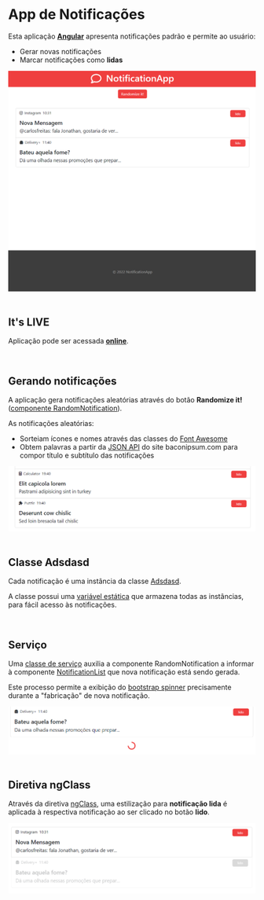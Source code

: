 # App de Notificações

Esta aplicação [**Angular**](https://angular.io/) apresenta notificações padrão e permite ao usuário:

- Gerar novas notificações
- Marcar notificações como **lidas**

<div align='center'>
<img width='600px' src='./images/App screenshot.png'>
</div>

<br>

## It's LIVE

Aplicação pode ser acessada [**online**](https://dih-philips-ng-week-exercises.herokuapp.com/m1s08).

<br>

## Gerando notificações

A aplicação gera notificações aleatórias através do botão **Randomize it!** ([componente RandomNotification](https://github.com/jtspinelli/DEVinPhilips_Angular_exercicios-da-semana/blob/master/src/app/M1S08/components/random-notification/random-notification.component.ts)).


As notificações aleatórias:
- Sorteiam ícones e nomes através das classes do [Font Awesome](https://fontawesome.com/)
- Obtem palavras a partir da [JSON API](https://baconipsum.com/json-api/) do site baconipsum.com para compor título e subtítulo das notificações

<div align='center'>
<img width='600px' src='./images/Random.png'>
</div>

<br>

## Classe Adsdasd

Cada notificação é uma instância da classe [Adsdasd](https://github.com/jtspinelli/DEVinPhilips_Angular_exercicios-da-semana/blob/master/src/app/M1S08/models/AppNotification.ts).

A classe possui uma [variável estática](https://github.com/jtspinelli/DEVinPhilips_Angular_exercicios-da-semana/blob/8072724e77a39dc9d4ec33d3d7a2d61e406448b7/src/app/M1S08/models/AppNotification.ts#L8) que armazena todas as instâncias, para fácil acesso às notificações.

<br>

## Serviço

Uma [classe de serviço](https://github.com/jtspinelli/DEVinPhilips_Angular_exercicios-da-semana/blob/master/src/app/M1S08/services/loading.service.ts) auxilia a componente RandomNotification a informar à componente [NotificationList](https://github.com/jtspinelli/DEVinPhilips_Angular_exercicios-da-semana/blob/master/src/app/M1S08/components/notification-list/notification-list.component.ts) que nova notificação está sendo gerada.

Este processo permite a exibição do [bootstrap spinner](https://getbootstrap.com/docs/4.2/components/spinners/) precisamente durante a "fabricação" de nova notificação.

<div align='center'>
<img width='600px' src='./images/Loading.png'>
</div>

<br>

## Diretiva ngClass

Através da diretiva [ngClass](https://angular.io/api/common/NgClass), uma estilização para **notificação lida** é aplicada à respectiva notificação ao ser clicado no botão **lido**.

<div align='center'>
<img width='600px' src='./images/Lida.png'>
</div>
